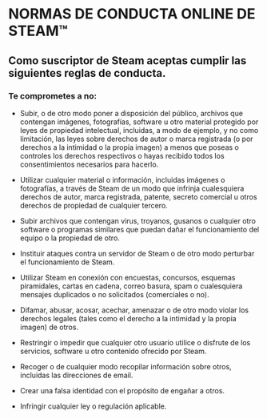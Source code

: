 # NORMAS DE CONDUCTA ONLINE DE STEAM™

## Como suscriptor de Steam aceptas cumplir las siguientes reglas de conducta.

### Te comprometes a no:
- Subir, o de otro modo poner a disposición del público, archivos que contengan imágenes, fotografías, software u otro material protegido por leyes de propiedad intelectual, incluidas, a modo de ejemplo, y no como limitación, las leyes sobre derechos de autor o marca registrada (o por derechos a la intimidad o la propia imagen) a menos que poseas o controles los derechos respectivos o hayas recibido todos los consentimientos necesarios para hacerlo.

- Utilizar cualquier material o información, incluidas imágenes o fotografías, a través de Steam de un modo que infrinja cualesquiera derechos de autor, marca registrada, patente, secreto comercial u otros derechos de propiedad de cualquier tercero.

- Subir archivos que contengan virus, troyanos, gusanos o cualquier otro software o programas similares que puedan dañar el funcionamiento del equipo o la propiedad de otro.

- Instituir ataques contra un servidor de Steam o de otro modo perturbar el funcionamiento de Steam.

- Utilizar Steam en conexión con encuestas, concursos, esquemas piramidales, cartas en cadena, correo basura, spam o cualesquiera mensajes duplicados o no solicitados (comerciales o no).

- Difamar, abusar, acosar, acechar, amenazar o de otro modo violar los derechos legales (tales como el derecho a la intimidad y la propia imagen) de otros.

- Restringir o impedir que cualquier otro usuario utilice o disfrute de los servicios, software u otro contenido ofrecido por Steam.

- Recoger o de cualquier modo recopilar información sobre otros, incluidas las direcciones de email.

- Crear una falsa identidad con el propósito de engañar a otros.

- Infringir cualquier ley o regulación aplicable.
